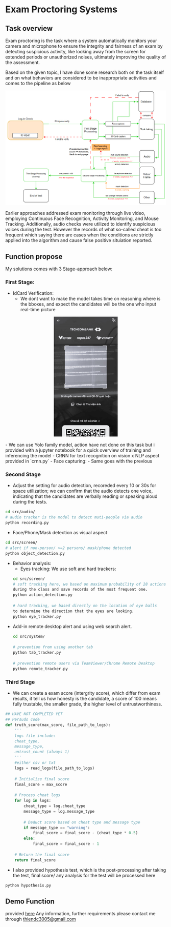 # Exam Proctoring Systems

## Task overview
Exam proctoring is the task where a system automatically monitors your camera and microphone to ensure the integrity and fairness of an exam by detecting suspicious activity, like looking away from the screen for extended periods or unauthorized noises, ultimately improving the quality of the assessment.

Based on the given topic, I have done some research both on the task itself and on what behaviors are considered to be inappropriate activities and comes to the pipeline as below
<p align="center">
 <img src="fig/pipeline.png" width="900">
</p>

Earlier approaches addressed exam monitoring through live video, employing Continuous Face Recognition, Activity Monitoring, and Mouse Tracking. Additionally, audio checks were utilized to identify suspicious voices during the test. However the records of what so-called cheat is too frequent which saying there are cases when the conditions are strictly applied into the algorithm and cause false positive situiation reported.

## Function propose
My solutions comes with 3 Stage-approach below:
### First Stage:
- IdCard Verification:
    - We dont want to make the model takes time on reasoning where is the bboxes, and expect the candidates will be the one who input real-time picture
<p align="center">
 <img src="fig/face_and_id_selfcap.png.jpg" width="200">
</p>
    - We can use Yolo family model, action have not done on this task but i provided with a jupyter notebook for a quick overview of training and inferencing the model
    - CRNN for text recognition on vision x NLP aspect provided in `crnn.py`
- Face capturing:
    - Same goes with the previous

### Second Stage
- Adjust the setting for audio detection, recoreded every 10 or 30s for space utilization; we can confirm that the audio detects one voice, indicating that the candidates are verbally reading or speaking aloud during the tests.
```sh
cd src/audio/
# audio tracker is the model to detect muti-people via audio
python recording.py 
```
- Face/Phone/Mask detection as visual aspect
```sh
cd src/screen/
# alert if non-person/ >=2 persons/ mask/phone detected
python object_detection.py 
```
- Behavior analysis:
    -   Eyes tracking: We use soft and hard trackers:
    ```sh
    cd src/screen/
    # soft tracking here, we based on maximum probability of 28 actions 
    during the class and save records of the most frequent one.
    python action_detection.py

    # hard tracking, we based directly on the location of eye balls
    to determine the direction that the eyes are looking.
    python eye_tracker.py
    ```
- Add-in remote desktop alert and using web search alert.
    ```sh
    cd src/system/

    # prevention from using another tab 
    python tab_tracker.py

    # prevention remote users via TeamViewer/Chrome Remote Desktop
    python remote_tracker.py
    ```
### Third Stage
- We can create a exam score (intergrity score), which differ from exam results, it tell us how honesty is the candidate, a score of 100 means fully trustable, the smaller grade, the higher level of untrustworthiness.
```python
## HAVE NOT COMPLETED YET
## Persudo code
def truth_score(max_score, file_path_to_logs):
    '''
    logs file include:
    cheat_type, 
    message_type, 
    untrust_count (always 1)
    '''
    #either csv or txt
    logs = read_logs(file_path_to_logs) 

    # Initialize final score
    final_score = max_score
    
    # Process cheat logs
    for log in logs:
        cheat_type = log.cheat_type
        message_type = log.message_type
        
        # Deduct score based on cheat type and message type
        if message_type == "warning":
            final_score = final_score - (cheat_type * 0.5)
        else:
            final_score = final_score - 1
    
    # Return the final score
    return final_score
```
- I also provided hypothesis test, which is the post-processing after taking the test, final score/ any analysis for the test will be processed here
```sh
python hypothesis.py
```
## Demo Function
provided [here](https://drive.google.com/file/d/1cVhZNMF4-3nIiwyeNBBIr35KVCYGTvi6/view?usp=sharing)
Any information, further requirements please contact me through thiendc3005@gmail.com
